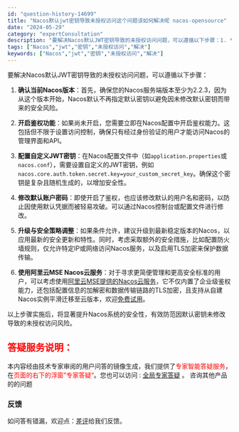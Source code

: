 ```yaml
---
id: "question-history-14699"
title: "Nacos默认jwt密钥导致未授权访问这个问题该如何解决呢 nacos-opensource"
date: "2024-05-29"
category: "expertConsultation"
description: "要解决Nacos默认JWT密钥导致的未授权访问问题，可以遵循以下步骤：1. **确认当前Nacos版本**：首先，确保您的Nacos服务端版本至少为2.2.3，因为从这个版本开始，Nacos默认不再指定默认密钥以避免因未修改默认密钥而带来的安全风险。2. **开启鉴权功能**：如果尚未开启，您需要立"
tags: ["Nacos","jwt","密钥","未授权访问","解决"]
keywords: ["Nacos","jwt","密钥","未授权访问","解决"]
---
```


要解决Nacos默认JWT密钥导致的未授权访问问题，可以遵循以下步骤：

1. **确认当前Nacos版本**：首先，确保您的Nacos服务端版本至少为2.2.3，因为从这个版本开始，Nacos默认不再指定默认密钥以避免因未修改默认密钥而带来的安全风险。

2. **开启鉴权功能**：如果尚未开启，您需要立即在Nacos配置中开启鉴权能力。这包括但不限于设置访问控制，确保只有经过身份验证的用户才能访问Nacos的管理界面和API。

3. **配置自定义JWT密钥**：在Nacos配置文件中（如`application.properties`或`nacos.conf`），需要设置自定义的JWT密钥，例如`nacos.core.auth.token.secret.key=your_custom_secret_key`。确保这个密钥是复杂且随机生成的，以增加安全性。

4. **修改默认账户密码**：即使开启了鉴权，也应该修改默认的用户名和密码，以防止因使用默认凭据而被轻易攻破。可以通过Nacos控制台或配置文件进行修改。

5. **升级与安全策略调整**：如果条件允许，建议升级到最新稳定版本的Nacos，以应用最新的安全更新和特性。同时，考虑采取额外的安全措施，比如配置防火墙规则，仅允许特定IP或网络访问Nacos服务，以及启用TLS加密来保护数据传输。

6. **使用阿里云MSE Nacos云服务**：对于寻求更简便管理和更高安全标准的用户，可以考虑使用[阿里云MSE提供的Nacos云服务](https://www.aliyun.com/product/aliware/mse?spm=nacos.cloud.topbar.0.0.0)，它不仅内置了企业级鉴权能力，还包括配置信息的加解密和数据传输链路的TLS加密，且支持从自建Nacos实例平滑迁移至云版本，欢迎[免费试用](https://free.aliyun.com/?searchKey=nacos&spm=nacos.cloud.topbar.0.0.0)。

以上步骤实施后，将显著提升Nacos系统的安全性，有效防范因默认密钥未修改导致的未授权访问风险。
## <font color="#FF0000">答疑服务说明：</font> 

本内容经由技术专家审阅的用户问答的镜像生成，我们提供了<font color="#FF0000">专家智能答疑服务</font>，在<font color="#FF0000">页面的右下的浮窗”专家答疑“</font>。您也可以访问 : [全局专家答疑](https://opensource.alibaba.com/chatBot) 。 咨询其他产品的的问题

### 反馈
如问答有错漏，欢迎点：[差评](https://ai.nacos.io/user/feedbackByEnhancerGradePOJOID?enhancerGradePOJOId=14720)给我们反馈。
